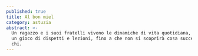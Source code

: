 ```yaml
---
published: true
title: Al bon miel
category: astuzia
abstract: >-
  Un ragazzo e i suoi fratelli vivono le dinamiche di vita quotidiana, dentro a
  un gioco di dispetti e lezioni, fino a che non si scoprirà cosa succederà a
  chi.
---
```

